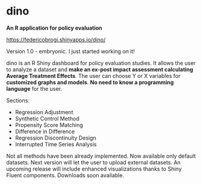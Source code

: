 # dino
**An R application for policy evaluation**

https://federicobrogi.shinyapps.io/dino/

Version 1.0 - embryonic. I just started working on it!

dino is an R Shiny dashboard for policy evaluation studies. 
It allows the user to analyze a dataset and **make an ex-post impact assessment calculating Average Treatment Effects**.
The user can choose Y or X variables for **customized graphs and models**.
**No need to know a programming language** for the user.

Sections:
- Regression Adjustment
- Synthetic Control Method
- Propensity Score Matching
- Difference in Difference
- Regression Discontinuity Design
- Interrupted Time Series Analysis

Not all methods have been already implemented.
Now available only default datasets. 
Next version will let the user to upload external datasets.
An upcoming release will include enhanced visualizations thanks to Shiny Fluent components.
Downloads soon available.
